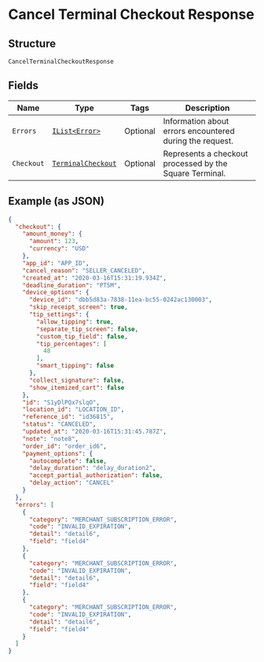 
# Cancel Terminal Checkout Response

## Structure

`CancelTerminalCheckoutResponse`

## Fields

| Name | Type | Tags | Description |
|  --- | --- | --- | --- |
| `Errors` | [`IList<Error>`](../../doc/models/error.md) | Optional | Information about errors encountered during the request. |
| `Checkout` | [`TerminalCheckout`](../../doc/models/terminal-checkout.md) | Optional | Represents a checkout processed by the Square Terminal. |

## Example (as JSON)

```json
{
  "checkout": {
    "amount_money": {
      "amount": 123,
      "currency": "USD"
    },
    "app_id": "APP_ID",
    "cancel_reason": "SELLER_CANCELED",
    "created_at": "2020-03-16T15:31:19.934Z",
    "deadline_duration": "PT5M",
    "device_options": {
      "device_id": "dbb5d83a-7838-11ea-bc55-0242ac130003",
      "skip_receipt_screen": true,
      "tip_settings": {
        "allow_tipping": true,
        "separate_tip_screen": false,
        "custom_tip_field": false,
        "tip_percentages": [
          48
        ],
        "smart_tipping": false
      },
      "collect_signature": false,
      "show_itemized_cart": false
    },
    "id": "S1yDlPQx7slqO",
    "location_id": "LOCATION_ID",
    "reference_id": "id36815",
    "status": "CANCELED",
    "updated_at": "2020-03-16T15:31:45.787Z",
    "note": "note8",
    "order_id": "order_id6",
    "payment_options": {
      "autocomplete": false,
      "delay_duration": "delay_duration2",
      "accept_partial_authorization": false,
      "delay_action": "CANCEL"
    }
  },
  "errors": [
    {
      "category": "MERCHANT_SUBSCRIPTION_ERROR",
      "code": "INVALID_EXPIRATION",
      "detail": "detail6",
      "field": "field4"
    },
    {
      "category": "MERCHANT_SUBSCRIPTION_ERROR",
      "code": "INVALID_EXPIRATION",
      "detail": "detail6",
      "field": "field4"
    },
    {
      "category": "MERCHANT_SUBSCRIPTION_ERROR",
      "code": "INVALID_EXPIRATION",
      "detail": "detail6",
      "field": "field4"
    }
  ]
}
```

